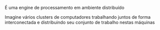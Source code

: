 É uma engine de processamento em ambiente distribuído

Imagine vários clusters de computadores trabalhando juntos de forma interconectada e distribuindo seu conjunto de trabalho nestas máquinas
